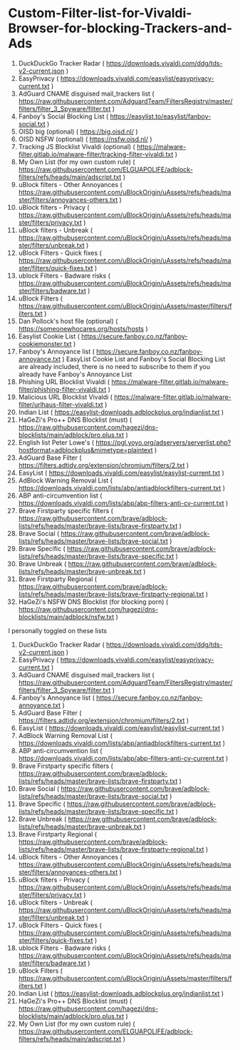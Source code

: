 # Custom-Filter-list-for-Vivaldi-Browser-for-blocking-Trackers-and-Ads

1. DuckDuckGo Tracker Radar ( https://downloads.vivaldi.com/ddg/tds-v2-current.json )
2. EasyPrivacy ( https://downloads.vivaldi.com/easylist/easyprivacy-current.txt )
3. AdGuard CNAME disguised mail_trackers list ( https://raw.githubusercontent.com/AdguardTeam/FiltersRegistry/master/filters/filter_3_Spyware/filter.txt )
4. Fanboy's Social Blocking List ( https://easylist.to/easylist/fanboy-social.txt )
5. OISD big (optional) ( https://big.oisd.nl/ )
6. OISD NSFW (optional) ( https://nsfw.oisd.nl/ )
7. Tracking JS Blocklist Vivaldi (optional) ( https://malware-filter.gitlab.io/malware-filter/tracking-filter-vivaldi.txt )
8. My Own List (for my own custom rule) ( https://raw.githubusercontent.com/ELGUAPOLIFE/adblock-filters/refs/heads/main/adscript.txt )
9. uBlock filters - Other Annoyances ( https://raw.githubusercontent.com/uBlockOrigin/uAssets/refs/heads/master/filters/annoyances-others.txt )
10. uBlock filters - Privacy ( https://raw.githubusercontent.com/uBlockOrigin/uAssets/refs/heads/master/filters/privacy.txt )
11. uBlock filters - Unbreak ( https://raw.githubusercontent.com/uBlockOrigin/uAssets/refs/heads/master/filters/unbreak.txt )
12. uBlock Filters - Quick fixes ( https://raw.githubusercontent.com/uBlockOrigin/uAssets/refs/heads/master/filters/quick-fixes.txt )
13. ublock Filters - Badware risks ( https://raw.githubusercontent.com/uBlockOrigin/uAssets/refs/heads/master/filters/badware.txt )
14. uBlock Filters ( https://raw.githubusercontent.com/uBlockOrigin/uAssets/master/filters/filters.txt )
15. Dan Pollock's host file (optional) ( https://someonewhocares.org/hosts/hosts )
16. Easylist Cookie List ( https://secure.fanboy.co.nz/fanboy-cookiemonster.txt )
17. Fanboy's Annoyance list ( https://secure.fanboy.co.nz/fanboy-annoyance.txt )
    EasyList Cookie List and Fanboy's Social Blocking List are already included, there is no need to subscribe to them if you already have Fanboy's Annoyance List
19. Phishing URL Blocklist Vivaldi ( https://malware-filter.gitlab.io/malware-filter/phishing-filter-vivaldi.txt )
20. Malicious URL Blocklist Vivaldi ( https://malware-filter.gitlab.io/malware-filter/urlhaus-filter-vivaldi.txt )
21. Indian List ( https://easylist-downloads.adblockplus.org/indianlist.txt )
22. HaGeZi's Pro++ DNS Blocklist (must) ( https://raw.githubusercontent.com/hagezi/dns-blocklists/main/adblock/pro.plus.txt )
23. English list Peter Lowe's ( https://pgl.yoyo.org/adservers/serverlist.php?hostformat=adblockplus&mimetype=plaintext )
24. AdGuard Base Filter ( https://filters.adtidy.org/extension/chromium/filters/2.txt )
25. EasyList ( https://downloads.vivaldi.com/easylist/easylist-current.txt )
26. AdBlock Warning Removal List ( https://downloads.vivaldi.com/lists/abp/antiadblockfilters-current.txt )
27. ABP anti-circumvention list ( https://downloads.vivaldi.com/lists/abp/abp-filters-anti-cv-current.txt )
28. Brave Firstparty specific filters ( https://raw.githubusercontent.com/brave/adblock-lists/refs/heads/master/brave-lists/brave-firstparty.txt )
29. Brave Social ( https://raw.githubusercontent.com/brave/adblock-lists/refs/heads/master/brave-lists/brave-social.txt )
30. Brave Specific ( https://raw.githubusercontent.com/brave/adblock-lists/refs/heads/master/brave-lists/brave-specific.txt )
31. Brave Unbreak ( https://raw.githubusercontent.com/brave/adblock-lists/refs/heads/master/brave-unbreak.txt )
32. Brave Firstparty Regional ( https://raw.githubusercontent.com/brave/adblock-lists/refs/heads/master/brave-lists/brave-firstparty-regional.txt )
33. HaGeZi's NSFW DNS Blocklist (for blocking porn) ( https://raw.githubusercontent.com/hagezi/dns-blocklists/main/adblock/nsfw.txt )

I personally toggled on these lists
1. DuckDuckGo Tracker Radar ( https://downloads.vivaldi.com/ddg/tds-v2-current.json )
2. EasyPrivacy ( https://downloads.vivaldi.com/easylist/easyprivacy-current.txt )
3. AdGuard CNAME disguised mail_trackers list ( https://raw.githubusercontent.com/AdguardTeam/FiltersRegistry/master/filters/filter_3_Spyware/filter.txt )
4. Fanboy's Annoyance list ( https://secure.fanboy.co.nz/fanboy-annoyance.txt )
5. AdGuard Base Filter ( https://filters.adtidy.org/extension/chromium/filters/2.txt )
6. EasyList ( https://downloads.vivaldi.com/easylist/easylist-current.txt )
7. AdBlock Warning Removal List ( https://downloads.vivaldi.com/lists/abp/antiadblockfilters-current.txt )
8. ABP anti-circumvention list ( https://downloads.vivaldi.com/lists/abp/abp-filters-anti-cv-current.txt )
9. Brave Firstparty specific filters ( https://raw.githubusercontent.com/brave/adblock-lists/refs/heads/master/brave-lists/brave-firstparty.txt )
10. Brave Social ( https://raw.githubusercontent.com/brave/adblock-lists/refs/heads/master/brave-lists/brave-social.txt )
11. Brave Specific ( https://raw.githubusercontent.com/brave/adblock-lists/refs/heads/master/brave-lists/brave-specific.txt )
12. Brave Unbreak ( https://raw.githubusercontent.com/brave/adblock-lists/refs/heads/master/brave-unbreak.txt )
13. Brave Firstparty Regional ( https://raw.githubusercontent.com/brave/adblock-lists/refs/heads/master/brave-lists/brave-firstparty-regional.txt )
14. uBlock filters - Other Annoyances ( https://raw.githubusercontent.com/uBlockOrigin/uAssets/refs/heads/master/filters/annoyances-others.txt )
15. uBlock filters - Privacy ( https://raw.githubusercontent.com/uBlockOrigin/uAssets/refs/heads/master/filters/privacy.txt )
16. uBlock filters - Unbreak ( https://raw.githubusercontent.com/uBlockOrigin/uAssets/refs/heads/master/filters/unbreak.txt )
17. uBlock Filters - Quick fixes ( https://raw.githubusercontent.com/uBlockOrigin/uAssets/refs/heads/master/filters/quick-fixes.txt )
18. ublock Filters - Badware risks ( https://raw.githubusercontent.com/uBlockOrigin/uAssets/refs/heads/master/filters/badware.txt )
19. uBlock Filters ( https://raw.githubusercontent.com/uBlockOrigin/uAssets/master/filters/filters.txt )
20. Indian List ( https://easylist-downloads.adblockplus.org/indianlist.txt )
21. HaGeZi's Pro++ DNS Blocklist (must) ( https://raw.githubusercontent.com/hagezi/dns-blocklists/main/adblock/pro.plus.txt )
22. My Own List (for my own custom rule) ( https://raw.githubusercontent.com/ELGUAPOLIFE/adblock-filters/refs/heads/main/adscript.txt )
